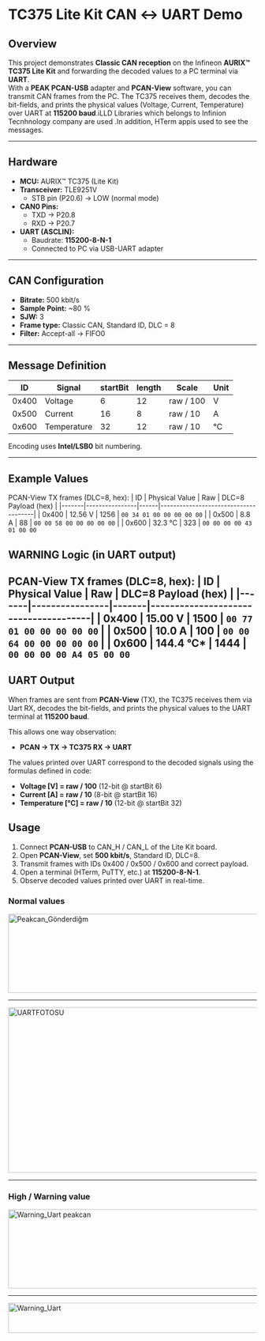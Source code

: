 # TC375 Lite Kit CAN ↔ UART Demo

## Overview
This project demonstrates **Classic CAN reception** on the Infineon **AURIX™ TC375 Lite Kit** and forwarding the decoded values to a PC terminal via **UART**.  
With a **PEAK PCAN-USB** adapter and **PCAN-View** software, you can transmit CAN frames from the PC. The TC375 receives them, decodes the bit-fields, and prints the physical values (Voltage, Current, Temperature) over UART at **115200 baud**.iLLD Libraries which belongs to Infinion Tecnhnology company  are used .In addition, HTerm  appis used to see the messages.

---

## Hardware
- **MCU:** AURIX™ TC375 (Lite Kit)
- **Transceiver:** TLE9251V
  - STB pin (P20.6) → LOW (normal mode)
- **CAN0 Pins:**
  - TXD → P20.8
  - RXD → P20.7
- **UART (ASCLIN):**
  - Baudrate: **115200-8-N-1**
  - Connected to PC via USB-UART adapter 

---

## CAN Configuration
- **Bitrate:** 500 kbit/s  
- **Sample Point:** ~80 %  
- **SJW:** 3  
- **Frame type:** Classic CAN, Standard ID, DLC = 8  
- **Filter:** Accept-all → FIFO0  

---

## Message Definition
| ID    | Signal     | startBit | length | Scale       | Unit |
|-------|------------|----------|--------|-------------|------|
| 0x400 | Voltage    | 6        | 12     | raw / 100   | V    |
| 0x500 | Current    | 16       | 8      | raw / 10    | A    |
| 0x600 | Temperature| 32       | 12     | raw / 10    | °C   |

Encoding uses **Intel/LSB0** bit numbering.

---

## Example Values
PCAN-View TX frames (DLC=8, hex):
| ID    | Physical Value | Raw  | DLC=8 Payload (hex)                  |
|-------|----------------|------|--------------------------------------|
| 0x400 | 12.56 V        | 1256 | `00 34 01 00 00 00 00 00`            |
| 0x500 | 8.8 A          | 88   | `00 00 58 00 00 00 00 00`            |
| 0x600 | 32.3 °C        | 323  | `00 00 00 00 43 01 00 00`
## WARNING Logic (in UART output)
PCAN-View TX frames (DLC=8, hex):
| ID    | Physical Value | Raw   | DLC=8 Payload (hex)                  |
|-------|----------------|-------|--------------------------------------|
| 0x400 | 15.00 V        | 1500  | `00 77 01 00 00 00 00 00`            |
| 0x500 | 10.0 A         | 100   | `00 00 64 00 00 00 00 00`            |
| 0x600 | 144.4 °C*      | 1444  | `00 00 00 00 A4 05 00 00`  
---

## UART Output
When frames are sent from **PCAN-View** (TX), the TC375 receives them via Uart RX, decodes the bit-fields, and prints the physical values to the UART terminal at **115200 baud**.  

This allows one way observation:  
- **PCAN → TX → TC375 RX → UART**  

The values printed over UART correspond to the decoded signals using the formulas defined in code:  
- **Voltage [V] = raw / 100** (12-bit @ startBit 6)  
- **Current [A] = raw / 10** (8-bit @ startBit 16)  
- **Temperature [°C] = raw / 10** (12-bit @ startBit 32)  
## Usage
1. Connect **PCAN-USB** to CAN_H / CAN_L of the Lite Kit board.  
2. Open **PCAN-View**, set **500 kbit/s**, Standard ID, DLC=8.  
3. Transmit frames with IDs 0x400 / 0x500 / 0x600 and correct payload.  
4. Open a terminal (HTerm, PuTTY, etc.) at **115200-8-N-1**.  
5. Observe decoded values printed over UART in real-time.
### Normal values
<img width="965" height="160" alt="Peakcan_Gönderdiğm" src="https://github.com/user-attachments/assets/d1586c65-222a-4fc7-b406-b14efc785af7" />

---

<img width="1906" height="335" alt="UARTFOTOSU" src="https://github.com/user-attachments/assets/657c9089-d63d-4659-80e6-e4c0a1a9f4d6" />

---

### High / Warning value

<img width="967" height="160" alt="Warning_Uart peakcan" src="https://github.com/user-attachments/assets/455e4938-64ae-46d0-86ba-e5ae3b3c1c86" />

---

<img width="965" height="61" alt="Warning_Uart" src="https://github.com/user-attachments/assets/6e2e4197-ebd6-49e7-8e5e-8469b77ec591" />


